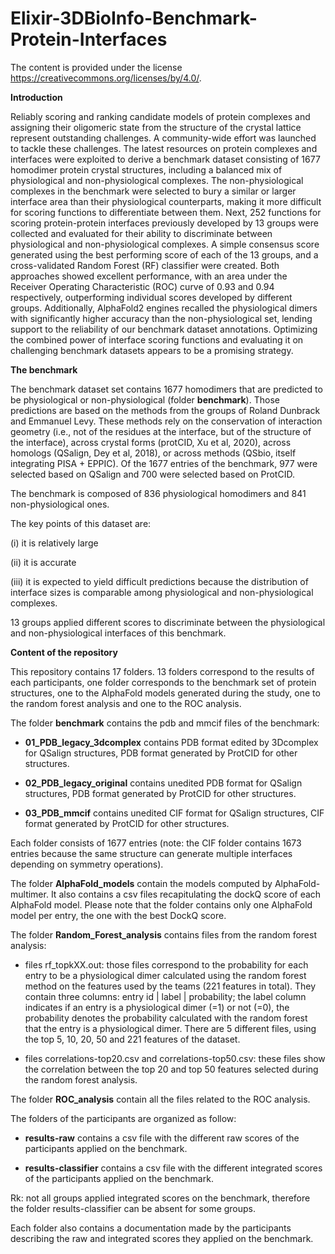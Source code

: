 # Elixir-3DBioInfo-Benchmark-Protein-Interfaces

The content is provided under the license https://creativecommons.org/licenses/by/4.0/.

**Introduction**

Reliably scoring and ranking candidate models of protein complexes and assigning their oligomeric state from the structure of the crystal lattice represent outstanding challenges. A community-wide effort was launched to tackle these challenges. The latest resources on protein complexes and interfaces were exploited to derive a benchmark dataset consisting of 1677 homodimer protein crystal structures, including a balanced mix of physiological and non-physiological complexes. The non-physiological complexes in the benchmark were selected to bury a similar or larger interface area than their physiological counterparts, making it more difficult for scoring functions to differentiate between them. Next, 252 functions for scoring protein-protein interfaces previously developed by 13 groups were collected and evaluated for their ability to discriminate between physiological and non-physiological complexes. A simple consensus score generated using the best performing score of each of the 13 groups, and a cross-validated Random Forest (RF) classifier were created. Both approaches showed excellent performance, with an area under the Receiver Operating Characteristic (ROC) curve of 0.93 and 0.94 respectively, outperforming individual scores developed by different groups. Additionally, AlphaFold2 engines recalled the physiological dimers with significantly higher accuracy than the non-physiological set, lending support to the reliability of our benchmark dataset annotations. Optimizing the combined power of interface scoring functions and evaluating it on challenging benchmark datasets appears to be a promising strategy.

**The benchmark**

The benchmark dataset set contains 1677 homodimers that are predicted to be physiological or non-physiological (folder **benchmark**). Those predictions are based on the methods from the groups of Roland Dunbrack and Emmanuel Levy. These methods rely on the conservation of interaction geometry (i.e., not of the residues at the interface, but of the structure of the interface), across crystal forms (protCID, Xu et al, 2020), across homologs (QSalign, Dey et al, 2018), or across methods (QSbio, itself integrating PISA + EPPIC). Of the 1677 entries of the benchmark, 977 were selected based on QSalign and 700 were selected based on ProtCID.

The benchmark is composed of 836 physiological homodimers and 841 non-physiological ones.

The key points of this dataset are: 
 
(i) it is relatively large

(ii) it is accurate

(iii) it is expected to yield difficult predictions because the distribution of interface sizes is comparable among physiological and non-physiological complexes.

13 groups applied different scores to discriminate between the physiological and non-physiological interfaces of this benchmark.


**Content of the repository**

This repository contains 17 folders. 13 folders correspond to the results of each participants, one folder corresponds to the benchmark set of protein structures, one to the AlphaFold models generated during the study, one to the random forest analysis and one to the ROC analysis.

The folder **benchmark** contains the pdb and mmcif files of the benchmark:

- **01_PDB_legacy_3dcomplex** contains PDB format edited by 3Dcomplex for QSalign structures, PDB format generated by ProtCID for other structures.

- **02_PDB_legacy_original** contains unedited PDB format for QSalign structures, PDB format generated by ProtCID for other structures.

- **03_PDB_mmcif** contains unedited CIF format for QSalign structures, CIF format generated by ProtCID for other structures.

Each folder consists of 1677 entries (note: the CIF folder contains 1673 entries because the same structure can generate multiple interfaces depending on symmetry operations).

The folder **AlphaFold_models** contain the models computed by AlphaFold-multimer. It also contains a csv files recapitulating the dockQ score of each AlphaFold model. Please note that the folder contains only one AlphaFold model per entry, the one with the best DockQ score.

The folder **Random_Forest_analysis** contains files from the random forest analysis:

- files rf_topkXX.out: those files correspond to the probability for each entry to be a physiological dimer calculated using the random forest method on the features used by the teams (221 features in total). They contain three columns: entry id | label | probability; the label column indicates if an entry is a physiological dimer (=1) or not (=0), the probability denotes the probability calculated with the random forest that the entry is a physiological dimer. There are 5 different files, using the top 5, 10, 20, 50 and 221 features of the dataset.

- files correlations-top20.csv and correlations-top50.csv: these files show the correlation between the top 20 and top 50 features selected during the random forest analysis.

The folder **ROC_analysis** contain all the files related to the ROC analysis.     
     
The folders of the participants are organized as follow:

  - **results-raw** contains a csv file with the different raw scores of the participants applied on the benchmark.

  - **results-classifier** contains a csv file with the different integrated scores of the participants applied on the benchmark.
  
  Rk: not all groups applied integrated scores on the benchmark, therefore the folder results-classifier can be absent for some groups.

Each folder also contains a documentation made by the participants describing the raw and integrated scores they applied on the benchmark.

